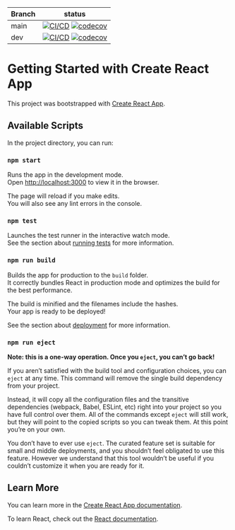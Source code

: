 | Branch | status                                                                                                                                                                                                                                                                                                                                                   |
| ------ | -------------------------------------------------------------------------------------------------------------------------------------------------------------------------------------------------------------------------------------------------------------------------------------------------------------------------------------------------------- |
| main   | [![CI/CD](https://github.com/flapek/flapek.github.io/actions/workflows/main.workflow.yml/badge.svg?branch=main)](https://github.com/flapek/flapek.github.io/actions/workflows/main.workflow.yml) [![codecov](https://codecov.io/gh/flapek/flapek.github.io/branch/main/graph/badge.svg?token=HLK0NJ69HK)](https://codecov.io/gh/flapek/flapek.github.io) |
| dev    | [![CI/CD](https://github.com/flapek/flapek.github.io/actions/workflows/dev.workflow.yml/badge.svg?branch=dev)](https://github.com/flapek/flapek.github.io/actions/workflows/dev.workflow.yml) [![codecov](https://codecov.io/gh/flapek/flapek.github.io/branch/dev/graph/badge.svg?token=HLK0NJ69HK)](https://codecov.io/gh/flapek/flapek.github.io)     |

# Getting Started with Create React App

This project was bootstrapped with [Create React App](https://github.com/facebook/create-react-app).

## Available Scripts

In the project directory, you can run:

### `npm start`

Runs the app in the development mode.\
Open [http://localhost:3000](http://localhost:3000) to view it in the browser.

The page will reload if you make edits.\
You will also see any lint errors in the console.

### `npm test`

Launches the test runner in the interactive watch mode.\
See the section about [running tests](https://facebook.github.io/create-react-app/docs/running-tests) for more information.

### `npm run build`

Builds the app for production to the `build` folder.\
It correctly bundles React in production mode and optimizes the build for the best performance.

The build is minified and the filenames include the hashes.\
Your app is ready to be deployed!

See the section about [deployment](https://facebook.github.io/create-react-app/docs/deployment) for more information.

### `npm run eject`

**Note: this is a one-way operation. Once you `eject`, you can’t go back!**

If you aren’t satisfied with the build tool and configuration choices, you can `eject` at any time. This command will remove the single build dependency from your project.

Instead, it will copy all the configuration files and the transitive dependencies (webpack, Babel, ESLint, etc) right into your project so you have full control over them. All of the commands except `eject` will still work, but they will point to the copied scripts so you can tweak them. At this point you’re on your own.

You don’t have to ever use `eject`. The curated feature set is suitable for small and middle deployments, and you shouldn’t feel obligated to use this feature. However we understand that this tool wouldn’t be useful if you couldn’t customize it when you are ready for it.

## Learn More

You can learn more in the [Create React App documentation](https://facebook.github.io/create-react-app/docs/getting-started).

To learn React, check out the [React documentation](https://reactjs.org/).
